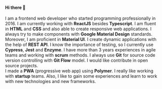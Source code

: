 #### Hi there 👋
I am a frontend web developer who started programming professionally in 2016. I am currently working with **ReactJS** besides **Typescript**. I am fluent in **HTML** and **CSS** and also able to create responsive web applications. I always try to make components with **Google Material Design** standards. Moreover, I am proficient in **Material UI**. I create dynamic applications with the help of **REST API**. I know the importance of testing, so I currently use **Cypress**, **Jest** and **Enzyme**. I have more than 3 years experiences in agile teams and working with **scrum** methods. I always use **Git** for source code version controlling with **Git Flow** model. I would like contribute in open source projects.<br>
I made a **PWA** (progressive web app) using **Polymer**. I really like working with **startup** teams. Also, I like to gain some experiences and learn to work with new technologies and new frameworks.

<!--
**alirni/alirni** is a ✨ _special_ ✨ repository because its `README.md` (this file) appears on your GitHub profile.

Here are some ideas to get you started:

- 🔭 I’m currently working on ...
- 🌱 I’m currently learning ...
- 👯 I’m looking to collaborate on ...
- 🤔 I’m looking for help with ...
- 💬 Ask me about ...
- 📫 How to reach me: ...
- 😄 Pronouns: ...
- ⚡ Fun fact: ...
-->
